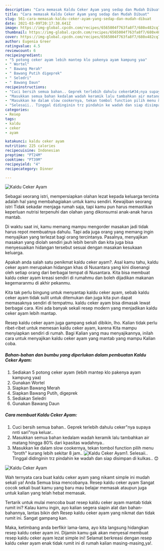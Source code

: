 ```yaml
---
description: "Cara memasak Kaldu Ceker Ayam yang sedap dan Mudah Dibuat"
title: "Cara memasak Kaldu Ceker Ayam yang sedap dan Mudah Dibuat"
slug: 561-cara-memasak-kaldu-ceker-ayam-yang-sedap-dan-mudah-dibuat
date: 2021-03-09T20:17:38.641Z
image: https://img-global.cpcdn.com/recipes/6565004f763fa8f7/680x482cq70/kaldu-ceker-ayam-foto-resep-utama.jpg
thumbnail: https://img-global.cpcdn.com/recipes/6565004f763fa8f7/680x482cq70/kaldu-ceker-ayam-foto-resep-utama.jpg
cover: https://img-global.cpcdn.com/recipes/6565004f763fa8f7/680x482cq70/kaldu-ceker-ayam-foto-resep-utama.jpg
author: Eugenia Greer
ratingvalue: 4.5
reviewcount: 6
recipeingredient:
- "5 potong ceker ayam lebih mantep klo pakenya ayam kampung yaa"
- " Wortel"
- " Bawang Merah"
- " Bawang Putih digeprek"
- " Seledri"
- " Bawang Daun"
recipeinstructions:
- "Cuci bersih semua bahan.. Geprek terlebih dahulu ceker&#34;nya supaya nnti sari&#34;nya keluar.."
- "Masukkan semua bahan kedalam wadah keramik lalu tambahkan air matang hingga 80% dari kpasitas wadahnya.."
- "Masukkan ke dalam slow cookernya, tekan tombol function pilih menu &#34;broth&#34; kurang lebih sekitar 8 jam.."
- "Selesaii.. Tinggal didinginin trz pindahin ke wadah dan siap disimpan di kulkas.. 😊"
categories:
- Resep
tags:
- kaldu
- ceker
- ayam

katakunci: kaldu ceker ayam 
nutrition: 225 calories
recipecuisine: Indonesian
preptime: "PT24M"
cooktime: "PT39M"
recipeyield: "4"
recipecategory: Dinner

---
```



![Kaldu Ceker Ayam](https://img-global.cpcdn.com/recipes/6565004f763fa8f7/680x482cq70/kaldu-ceker-ayam-foto-resep-utama.jpg)

Sebagai seorang istri, mempersiapkan olahan lezat kepada keluarga tercinta adalah hal yang membahagiakan untuk kamu sendiri. Kewajiban seorang istri Tidak sekadar menjaga rumah saja, tapi kamu pun harus memastikan keperluan nutrisi terpenuhi dan olahan yang dikonsumsi anak-anak harus mantab.

Di waktu  saat ini, kamu memang mampu mengorder masakan jadi tidak harus repot membuatnya dahulu. Tapi ada juga orang yang memang ingin menyajikan yang terlezat bagi orang tercintanya. Pasalnya, menyajikan masakan yang diolah sendiri jauh lebih bersih dan kita juga bisa menyesuaikan hidangan tersebut sesuai dengan masakan kesukaan keluarga. 



Apakah anda salah satu penikmat kaldu ceker ayam?. Asal kamu tahu, kaldu ceker ayam merupakan hidangan khas di Nusantara yang kini disenangi oleh setiap orang dari berbagai tempat di Nusantara. Kita bisa membuat kaldu ceker ayam kreasi sendiri di rumahmu dan boleh dijadikan makanan kegemaranmu di akhir pekanmu.

Kita tak perlu bingung untuk menyantap kaldu ceker ayam, sebab kaldu ceker ayam tidak sulit untuk ditemukan dan juga kita pun dapat memasaknya sendiri di tempatmu. kaldu ceker ayam bisa dimasak lewat berbagai cara. Kini ada banyak sekali resep modern yang menjadikan kaldu ceker ayam lebih mantap.

Resep kaldu ceker ayam juga gampang sekali dibikin, lho. Kalian tidak perlu ribet-ribet untuk memesan kaldu ceker ayam, karena Kita mampu menyiapkan sendiri di rumah. Bagi Kalian yang mau menyajikannya, inilah cara untuk menyajikan kaldu ceker ayam yang mantab yang mampu Kalian coba.

<!--inarticleads1-->

##### Bahan-bahan dan bumbu yang diperlukan dalam pembuatan Kaldu Ceker Ayam:

1. Sediakan 5 potong ceker ayam (lebih mantep klo pakenya ayam kampung yaa)
1. Gunakan  Wortel
1. Siapkan  Bawang Merah
1. Siapkan  Bawang Putih, digeprek
1. Sediakan  Seledri
1. Gunakan  Bawang Daun




<!--inarticleads2-->

##### Cara membuat Kaldu Ceker Ayam:

1. Cuci bersih semua bahan.. Geprek terlebih dahulu ceker&#34;nya supaya nnti sari&#34;nya keluar..
1. Masukkan semua bahan kedalam wadah keramik lalu tambahkan air matang hingga 80% dari kpasitas wadahnya..
1. Masukkan ke dalam slow cookernya, tekan tombol function pilih menu &#34;broth&#34; kurang lebih sekitar 8 jam..
<img src="//assets-global.cpcdn.com/assets/icons/button_play-2c75c40dde080a61004c1f40b05d8f140eaff45d7e9e6481dc71c63d2e7c4909.png" alt="Kaldu Ceker Ayam">1. Selesaii.. Tinggal didinginin trz pindahin ke wadah dan siap disimpan di kulkas.. 😊
<img src="//assets-global.cpcdn.com/assets/icons/button_play-2c75c40dde080a61004c1f40b05d8f140eaff45d7e9e6481dc71c63d2e7c4909.png" alt="Kaldu Ceker Ayam">



Wah ternyata cara buat kaldu ceker ayam yang nikamt simple ini mudah sekali ya! Anda Semua bisa mencobanya. Resep kaldu ceker ayam Sangat cocok sekali buat kamu yang baru mau belajar memasak ataupun juga untuk kalian yang telah hebat memasak.

Tertarik untuk mulai mencoba buat resep kaldu ceker ayam mantab tidak rumit ini? Kalau kamu ingin, ayo kalian segera siapin alat dan bahan-bahannya, lantas bikin deh Resep kaldu ceker ayam yang nikmat dan tidak rumit ini. Sangat gampang kan. 

Maka, ketimbang anda berfikir lama-lama, ayo kita langsung hidangkan resep kaldu ceker ayam ini. Dijamin kamu gak akan menyesal membuat resep kaldu ceker ayam lezat simple ini! Selamat berkreasi dengan resep kaldu ceker ayam enak tidak rumit ini di rumah kalian masing-masing,ya!.

